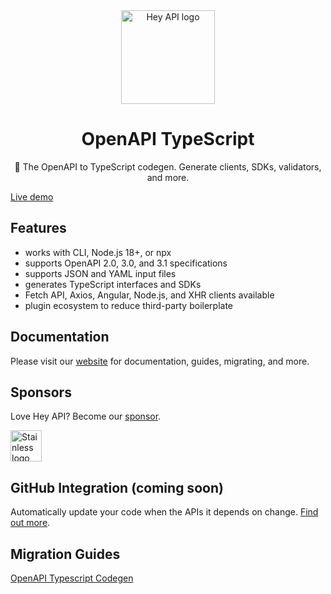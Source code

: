 <div align="center">
  <img alt="Hey API logo" height="150" src="https://heyapi.dev/images/logo-150w.png" width="150">
  <h1 align="center"><b>OpenAPI TypeScript</b></h1>
  <p align="center">🚀 The OpenAPI to TypeScript codegen. Generate clients, SDKs, validators, and more.</p>
</div>

[Live demo](https://stackblitz.com/edit/hey-api-example?file=openapi-ts.config.ts,src%2Fclient%2Fschemas.gen.ts,src%2Fclient%2Fsdk.gen.ts,src%2Fclient%2Ftypes.gen.ts)

## Features

- works with CLI, Node.js 18+, or npx
- supports OpenAPI 2.0, 3.0, and 3.1 specifications
- supports JSON and YAML input files
- generates TypeScript interfaces and SDKs
- Fetch API, Axios, Angular, Node.js, and XHR clients available
- plugin ecosystem to reduce third-party boilerplate

## Documentation

Please visit our [website](https://heyapi.dev/) for documentation, guides, migrating, and more.

## Sponsors

Love Hey API? Become our [sponsor](https://github.com/sponsors/hey-api).

<p>
  <a href="https://kutt.it/pkEZyc" target="_blank">
    <img alt="Stainless logo" height="50" src="https://heyapi.dev/images/stainless-logo-wordmark-480w.jpeg" />
  </a>
</p>

## GitHub Integration (coming soon)

Automatically update your code when the APIs it depends on change. [Find out more](https://heyapi.dev/openapi-ts/integrations.html).

## Migration Guides

[OpenAPI Typescript Codegen](https://heyapi.dev/openapi-ts/migrating.html#openapi-typescript-codegen)
